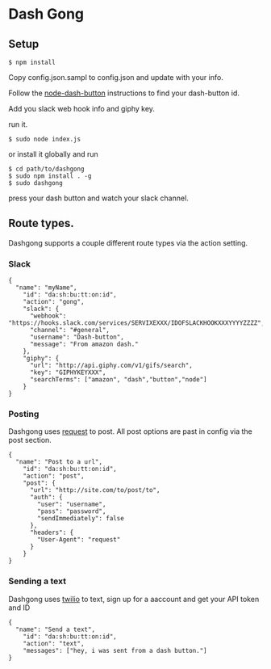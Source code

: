 # Dash Gong

## Setup

```
$ npm install
```

Copy config.json.sampl to config.json and update with your info.

Follow the [node-dash-button](https://github.com/hortinstein/node-dash-button) instructions to find your dash-button id.

Add you slack web hook info and giphy key.

run it.

```
$ sudo node index.js
```

or install it globally and run

```
$ cd path/to/dashgong
$ sudo npm install . -g
$ sudo dashgong
```

press your dash button and watch your slack channel.


## Route types.
Dashgong supports a couple different route types via the action setting.

### Slack

```
{
  "name": "myName",
    "id": "da:sh:bu:tt:on:id",
    "action": "gong",
    "slack": {
      "webhook": "https://hooks.slack.com/services/SERVIXEXXX/IDOFSLACKHOOKXXXYYYYZZZZ",
      "channel": "#general",
      "username": "Dash-button",
      "message": "From amazon dash."
    },
    "giphy": {
      "url": "http://api.giphy.com/v1/gifs/search",
      "key": "GIPHYKEYXXX",
      "searchTerms": ["amazon", "dash","button","node"]
    }
}
```



### Posting

Dashgong uses [request](https://github.com/request/request) to post. All post options are past in config via the post section.

```
{
  "name": "Post to a url",
    "id": "da:sh:bu:tt:on:id",
    "action": "post",
    "post": {
      "url": "http://site.com/to/post/to",
      "auth": {
        "user": "username",
        "pass": "password",
        "sendImmediately": false
      },
      "headers": {
        "User-Agent": "request"
      }
    }
}
```


### Sending a text

Dashgong uses [twilio](https://twilio.com) to text, sign up for a aaccount and get your API token and ID

```
{
  "name": "Send a text",
    "id": "da:sh:bu:tt:on:id",
    "action": "text",
    "messages": ["hey, i was sent from a dash button."]
}
```
